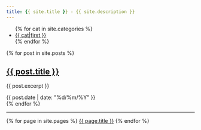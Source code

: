 ```yaml
---
title: {{ site.title }} - {{ site.description }}
---
```


<ul>
{% for cat in site.categories %}
  <li>
    <a href="{{ cat.url }}">{{ cat|first }}</a>
  </li>
{% endfor %}
</ul>

<articles>
  {% for post in site.posts %}
    <article>
      <h2><a href="{{ post.url }}">{{ post.title }}</a></h2>
      <p>{{ post.excerpt }}</p>
      <time datetime="{{ post.date | date: "%Y-%m-%d" }}">{{ post.date | date: "%d/%m/%Y" }}</time>
    </article>
  {% endfor %}
</articles>

<hr/>

<footer>
{% for page in site.pages %}
  <a href="{{ page.url }}">{{ page.title }}</a>
{% endfor %}
</footer>
